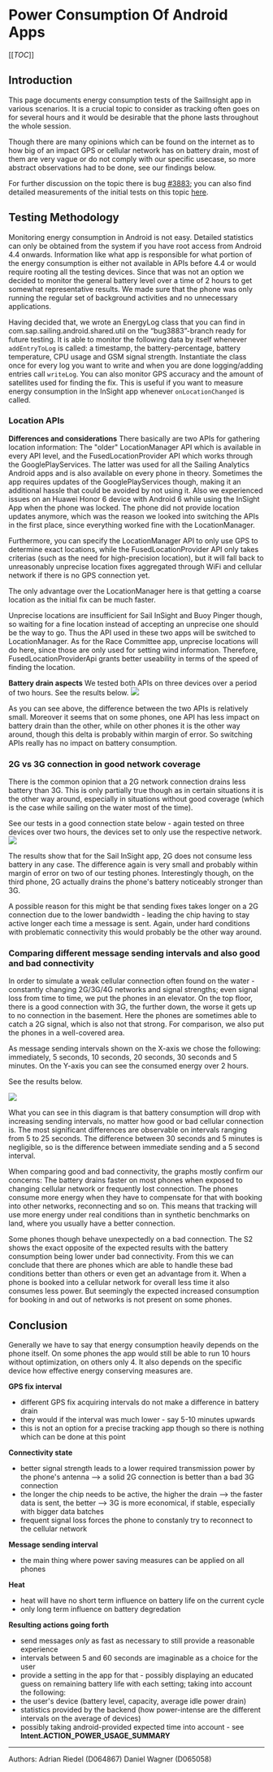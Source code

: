 # Power Consumption Of Android Apps

[[_TOC_]]

## Introduction
This page documents energy consumption tests of the SailInsight app in various scenarios. It is a crucial topic to consider as tracking often goes on for several hours and it would be desirable that the phone lasts throughout the whole session.

Though there are many opinions which can be found on the internet as to how big of an impact GPS or cellular network has on battery drain, most of them are very vague or do not comply with our specific usecase, so more abstract observations had to be done, see our findings below.

For further discussion on the topic there is bug [#3883]( https://bugzilla.sapsailing.com/bugzilla/show_bug.cgi?id=3883); you can also find detailed measurements of the initial tests on this topic [here](http://media.sapsailing.com/SmartphoneLogs/energyTracking.zip).

## Testing Methodology

Monitoring energy consumption in Android is not easy. Detailed statistics can only be obtained from the system if you have root access from Android 4.4 onwards. Information like what app is responsible for what portion of the energy consumption is either not available in APIs before 4.4 or would require rooting all the testing devices. Since that was not an option we decided to monitor the general battery level over a time of 2 hours to get somewhat representative results. We made sure that the phone was only running the regular set of background activities and no unnecessary applications.

Having decided that, we wrote an EnergyLog class that you can find in com.sap.sailing.android.shared.util on the “bug3883”-branch ready for future testing. It is able to monitor the following data by itself whenever `addEntryToLog` is called: a timestamp, the battery-percentage, battery temperature, CPU usage and GSM signal strength. Instantiate the class once for every log you want to write and when you are done logging/adding entries call `writeLog`. You can also monitor GPS accuracy and the amount of satellites used for finding the fix. This is useful if you want to measure energy consumption in the InSight app whenever `onLocationChanged` is called.

### Location APIs

<b>Differences and considerations</b>
There basically are two APIs for gathering location information: The "older" LocationManager API which is available in every API level, and the FusedLocationProvider API which works through the GooglePlayServices. The latter was used for all the Sailing Analytics Android apps and is also available on every phone in theory. Sometimes the app requires updates of the GooglePlayServices though, making it an additional hassle that could be avoided by not using it. Also we experienced issues on an Huawei Honor 6 device with Android 6 while using the InSight App when the phone was locked. The phone did not provide location updates anymore, which was the reason we looked into switching the APIs in the first place, since everything worked fine with the LocationManager.

Furthermore, you can specify the LocationManager API to only use GPS to determine exact locations, while the FusedLocationProvider API only takes criterias (such as the need for high-precision location), but it will fall back to unreasonably unprecise location fixes aggregated through WiFi and cellular network if there is no GPS connection yet.

The only advantage over the LocationManager here is that getting a coarse location as the initial fix can be much faster.

Unprecise locations are insufficient for Sail InSight and Buoy Pinger though, so waiting for a fine location instead of accepting an unprecise one should be the way to go. Thus the API used in these two apps will be switched to LocationManager.
As for the Race Committee app, unprecise locations will do here, since those are only used for setting wind information. Therefore, FusedLocationProviderApi grants better useability in terms of the speed of finding the location.

<b>Battery drain aspects</b>
We tested both APIs on three devices over a period of two hours. See the results below.
<a href="/wiki/info/mobile/energy-consumption/ComparisonAPIs.png"><img src="/wiki/info/mobile/energy-consumption/ComparisonAPIs.png"/></a>

As you can see above, the difference between the two APIs is relatively small. Moreover it seems that on some phones, one API has less impact on battery drain than the other, while on other phones it is the other way around, though this delta is probably within margin of error. So switching APIs really has no impact on battery consumption.

### 2G vs 3G connection in good network coverage

There is the common opinion that a 2G network connection drains less battery than 3G. This is only partially true though as in certain situations it is the other way around, especially in situations without good coverage (which is the case while sailing on the water most of the time).

See our tests in a good connection state below - again tested on three devices over two hours, the devices set to only use the respective network.
<a href="/wiki/info/mobile/energy-consumption/Comparison3G2G.png"><img src="/wiki/info/mobile/energy-consumption/Comparison3G2G.png"/></a>

The results show that for the Sail InSight app, 2G does not consume less battery in any case. The difference again is very small and probably within margin of error on two of our testing phones. Interestingly though, on the third phone, 2G actually drains the phone's battery noticeably stronger than 3G.

A possible reason for this might be that sending fixes takes longer on a 2G connection due to the lower bandwidth - leading the chip having to stay active longer each time a message is sent. Again, under hard conditions with problematic connectivity this would probably be the other way around.

### Comparing different message sending intervals and also good and bad connectivity
In order to simulate a weak cellular connection often found on the water - constantly changing 2G/3G/4G networks and signal strengths; even signal loss from time to time, we put the phones in an elevator. On the top floor, there is a good connection with 3G, the further down, the worse it gets up to no connection in the basement. Here the phones are sometimes able to catch a 2G signal, which is also not that strong.
For comparison, we also put the phones in a well-covered area.

As message sending intervals shown on the X-axis we chose the following:
immediately, 5 seconds, 10 seconds, 20 seconds, 30 seconds and 5 minutes.
On the Y-axis you can see the consumed energy over 2 hours.

See the results below.

<a href="/wiki/info/mobile/energy-consumption/ComparisonConnectivity.png"><img src="/wiki/info/mobile/energy-consumption/ComparisonConnectivity.png"/></a>

What you can see in this diagram is that battery consumption will drop with increasing sending intervals, no matter how good or bad cellular connection is. The most significant differences are observable on intervals ranging from 5 to 25 seconds. The difference between 30 seconds and 5 minutes is negligible, so is the difference between immediate sending and a 5 second interval.

When comparing good and bad connectivity, the graphs mostly confirm our concerns: The battery drains faster on most phones when exposed to changing cellular network or frequently lost connection. The phones consume more energy when they have to compensate for that with booking into other networks, reconnecting and so on. This means that tracking will use more energy under real conditions than in synthetic benchmarks on land, where you usually have a better connection.

Some phones though behave unexpectedly on a bad connection. The S2 shows the exact opposite of the expected results with the battery consumption being lower under bad connectivity. From this we can conclude that there are phones which are able to handle these bad conditions better than others or even get an advantage from it. When a phone is booked into a cellular network for overall less time it also consumes less power. But seemingly the expected increased consumption for booking in and out of networks is not present on some phones. 

## Conclusion

Generally we have to say that energy consumption heavily depends on the phone itself. On some phones the app would still be able to run 10 hours without optimization, on others only 4. It also depends on the specific device how effective energy conserving measures are.

<b>GPS fix interval</b>

* different GPS fix acquiring intervals do not make a difference in battery drain
* they would if the interval was much lower - say 5-10 minutes upwards
* this is not an option for a precise tracking app though so there is nothing which can be done at this point

<b>Connectivity state</b>

* better signal strength leads to a lower required transmission power by the phone's antenna
   --> a solid 2G connection is better than a bad 3G connection
* the longer the chip needs to be active, the higher the drain
   --> the faster data is sent, the better
   --> 3G is more economical, if stable, especially with bigger data batches
* frequent signal loss forces the phone to constanly try to reconnect to the cellular network

<b>Message sending interval</b>

* the main thing where power saving measures can be applied on all phones

<b>Heat</b>

* heat will have no short term influence on battery life on the current cycle
* only long term influence on battery degredation


<b>Resulting actions going forth</b>

* send messages _only_ as fast as necessary to still provide a reasonable experience
* intervals between 5 and 60 seconds are imaginable as a choice for the user
* provide a setting in the app for that - possibly displaying an educated guess on remaining battery life with each setting; taking into account the following:
* the user's device (battery level, capacity, average idle power drain)
* statistics provided by the backend (how power-intense are the different intervals on the average of devices)
* possibly taking android-provided expected time into account - see <b>Intent.ACTION_POWER_USAGE_SUMMARY</b>

---

Authors:
Adrian Riedel (D064867)
Daniel Wagner (D065058)